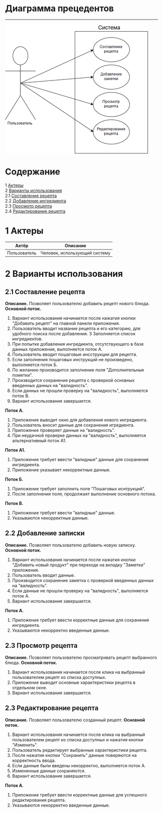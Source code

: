 # Диаграмма прецедентов
---

![Use Case](https://github.com/TheSnakyEyes/Dog-Wathes/blob/master/Documentation/UML/UseCase/UseCase.png)


# Содержание
1 [Актеры](#actors)<br>
2 [Варианты использования](#use_case)<br>
2.1 [Составление рецепта](#create_recipe)<br>
2.2 [Добавление ингредиента](#add_ingredient)<br>
2.3 [Просмотр рецепта](#check_recipe)<br>
2.4 [Редактирование рецепта](#change_recipe)<br>

# 1 Актеры
Актёр | Описание
--- | ---
Пользователь|Человек, использующий систему

<a name ="use_case"><a/> 
  
# 2 Варианты использования

<a name ="create_recipe"><a/>
  
## 2.1 Составление рецепта

**Описание.** Позволяет пользователю добавить рецепт нового блюда. **Основной поток.**

1. Вариант использования начинается после нажатия кнопки "Добавить рецепт" на главной панели приложения.
2. Пользователь вводит название рецепта и его категорию, для удобного поиска после добавления.
3  Заполняется список ингредиентов. 
4. При попытке добавления ингредиента, отсутствующего в базе данных приложения, выполняется поток A.
5. Пользователь вводит пошаговые инсструкции для рецепта.
6. Если заполнения пошаговых инструкций не произведено, выполняется поток Б.
7. По желанию производится заполнение поля "Дополнительные пометки".
8. Производится сохранение рецепта с проверкой основных введенных данных на "валидность".
9. Если данных не прошли проверку на "валидность", выполняется поток В.
10. Вариант использования завершается.

**Поток А.**
1. Приложение выводит окно для добавления нового ингредиента.
2. Пользователь вносит данные для сохранения игредиента.
3. Приложение проверяет данные на "валидность".
4. При неудачной проверке данных на "валидноcть", выполняется альтернативный поток А1.

**Поток А1.**
1. Приложение требует ввести "валидные" данные для сохранения ингредиента.
2. Приложение указывает некорректные данные.

**Поток Б.**
1. Приложение требует заполнить поле "Пошаговых иснтрукций".
2. После заполнения поля, продолжает выполнение основного потока.

**Поток В.**
1. Приложение требует ввести "валидные" данные.
2. Указываются некорректные данные.

<a name ="add_ingredient"><a/>
  
## 2.2 Добавление записки

**Описание.** Позволяет пользователю добавить новую записку. **Основной поток.**

1. Вариант использования начинается после нажатия кнопки "Добавить новый продукт" при переходе на вкладку "Заметки" приложения.
2. Пользователь вводит данные.
3. Производится сохранение заметка с проверкой введенных данных на "валидность".
4. Если данные не прошли проверку на "валидность", выполняется поток А.
5. Вариант использования завершается.

**Поток А.** 
1. Приложение требует ввести корректные данные для сохранения ингредиента.
2. Указываются некорректно введенные данные.

<a name ="check_recipe"><a/>
  
## 2.3 Просмотр рецепта

**Описание.** Позволяет пользователю просматривать рецепт выбранного блюда. **Основной поток.**

1. Вариант использования начинается после клика на выбранный пользователем рецепт из списка доступных.
2. Приложение выводит основные характеристики рецепта в отдельном окне.
3. Вариант использования завершается.

<a name ="change_recipe"><a/>
  
## 2.3 Редактирование рецепта

**Описание.** Позволяет пользователю созданный рецепт. **Основной поток.**

1. Вариант использования начинается после клика на выбранный пользователем рецепт из списка доступных и нажатия кнопки "Изменить".
2. Пользователь редактирует выбранные характеристики рецепта.
3. После нажатия кнопки "Сохранить" данные поверяются на корректность ввода.
4. Если данные были введены некорректно, выполняется поток А.
5. Измененные данные сохраняются.
6. Вариант использования завершается.

**Поток А.** 
1. Приложение требует ввести корректные данные для успешного редактирования рецепта.
2. Указываются некорректно введенные данные.
